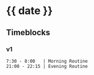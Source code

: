 # {{ date }}

## Timeblocks

### v1

```timeblock
7:30 - 8:00   | Morning Routine
21:00 - 22:15 | Evening Routine
```
